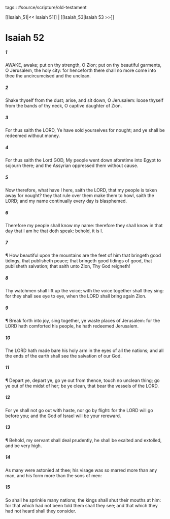 tags:: #source/scripture/old-testament

[[Isaiah_51|<< Isaiah 51]] | [[Isaiah_53|Isaiah 53 >>]]

# Isaiah 52

##### 1

AWAKE, awake; put on thy strength, O Zion; put on thy beautiful garments, O Jerusalem, the holy city: for henceforth there shall no more come into thee the uncircumcised and the unclean.

##### 2

Shake thyself from the dust; arise, and sit down, O Jerusalem: loose thyself from the bands of thy neck, O captive daughter of Zion.

##### 3

For thus saith the LORD, Ye have sold yourselves for nought; and ye shall be redeemed without money.

##### 4

For thus saith the Lord GOD, My people went down aforetime into Egypt to sojourn there; and the Assyrian oppressed them without cause.

##### 5

Now therefore, what have I here, saith the LORD, that my people is taken away for nought? they that rule over them make them to howl, saith the LORD; and my name continually every day is blasphemed.

##### 6

Therefore my people shall know my name: therefore they shall know in that day that I am he that doth speak: behold, it is I.

##### 7

¶ How beautiful upon the mountains are the feet of him that bringeth good tidings, that publisheth peace; that bringeth good tidings of good, that publisheth salvation; that saith unto Zion, Thy God reigneth!

##### 8

Thy watchmen shall lift up the voice; with the voice together shall they sing: for they shall see eye to eye, when the LORD shall bring again Zion.

##### 9

¶ Break forth into joy, sing together, ye waste places of Jerusalem: for the LORD hath comforted his people, he hath redeemed Jerusalem.

##### 10

The LORD hath made bare his holy arm in the eyes of all the nations; and all the ends of the earth shall see the salvation of our God.

##### 11

¶ Depart ye, depart ye, go ye out from thence, touch no unclean thing; go ye out of the midst of her; be ye clean, that bear the vessels of the LORD.

##### 12

For ye shall not go out with haste, nor go by flight: for the LORD will go before you; and the God of Israel will be your rereward.

##### 13

¶ Behold, my servant shall deal prudently, he shall be exalted and extolled, and be very high.

##### 14

As many were astonied at thee; his visage was so marred more than any man, and his form more than the sons of men:

##### 15

So shall he sprinkle many nations; the kings shall shut their mouths at him: for that which had not been told them shall they see; and that which they had not heard shall they consider.
